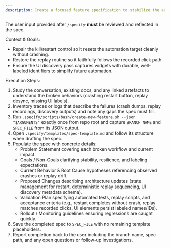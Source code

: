 ```yaml
---
description: Create a focused feature specification to stabilize the automation app's restart, replay, and UI labeling workflows.
---
```


The user input provided after `/specify` **must** be reviewed and reflected in the spec.

Context & Goals:
- Repair the kill/restart control so it resets the automation target cleanly without crashing.
- Restore the replay routine so it faithfully follows the recorded click path.
- Ensure the UI discovery pass captures widgets with durable, well-labeled identifiers to simplify future automation.

Execution Steps:
1. Study the conversation, existing docs, and any linked artefacts to understand the broken behaviors (crashing restart button, replay desync, missing UI labels).
2. Inventory traces or logs that describe the failures (crash dumps, replay recordings, discovery outputs) and note any gaps the spec must fill.
3. Run `.specify/scripts/bash/create-new-feature.sh --json "$ARGUMENTS"` exactly once from repo root and capture `BRANCH_NAME` and `SPEC_FILE` from its JSON output.
4. Open `.specify/templates/spec-template.md` and follow its structure when drafting the spec.
5. Populate the spec with concrete details:
   - Problem Statement covering each broken workflow and current impact.
   - Goals / Non-Goals clarifying stability, resilience, and labeling expectations.
   - Current Behavior & Root Cause hypotheses referencing observed crashes or replay drift.
   - Proposed Changes describing architecture updates (state management for restart, deterministic replay sequencing, UI discovery metadata schema).
   - Validation Plan specifying automated tests, replay scripts, and acceptance criteria (e.g., restart completes without crash, replay matches recorded clicks, UI elements persist labeled names/IDs).
   - Rollout / Monitoring guidelines ensuring regressions are caught quickly.
6. Save the completed spec to `SPEC_FILE` with no remaining template placeholders.
7. Report completion back to the user including the branch name, spec path, and any open questions or follow-up investigations.
